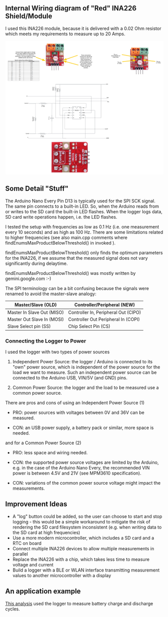 
## Internal Wiring diagram of "Red" INA226 Shield/Module

I used this INA226 module, because it is delivered with a 0.02 Ohm resistor which meets my requirements to measure up to 20 Amps. 

![Diagram](/images/INA226%20red%20module%20wiring.png)

## Some Detail "Stuff"

The Arduino Nano Every Pin D13 is typically used for the SPI SCK signal. The same pin connects to a built-in LED. So, when the Arduino reads from or writes to the SD card the built-in LED flashes. When the logger logs data, SD card write operations happen, i.e. the LED flashes. 

I tested the setup with frequencies as low as 0.1 Hz (i.e. one measurement every 10 seconds) and as high as 100 Hz. There are some limitations related to higher frequencies (see also main.cpp comments where findEnumsMaxProductBelowThreshold() in invoked ).

findEnumsMaxProductBelowThreshold() only finds the optimum parameters for the INA226, if we assume that the measured signal does not vary significantly during delaytime. 

findEnumsMaxProductBelowThreshold() was mostly written by gemini.google.com :-)

The SPI terminology can be a bit confusing because the signals were renamed to avoid the master-slave analogy:

| Master/Slave (OLD) |	Controller/Peripheral (NEW)|
|---|---|
|Master In Slave Out (MISO)	| Controller In, Peripheral Out (CIPO)|
|Master Out Slave In (MOSI)	| Controller Out Peripheral In (COPI)|
|Slave Select pin (SS)	| Chip Select Pin (CS)|


### Connecting the Logger to Power

I used the logger with two types of power sources 

1. Independent Power Source: the logger / Arduino is connected to its "own" power source, which is independent of the power source for the load we want to measure. Such an independent power source can be connected to the Arduino USB, VIN/5V (and GND) pins. 

2. Common Power Source: the logger and the load to be measured use a common power source.

There are pros and cons of using an Independent Power Source (1)

   * PRO: power sources with voltages between 0V and 36V can be measured.

   * CON: an USB power supply, a battery pack or similar, more space is needed.

and for a Common Power Source (2)

   * PRO: less space and wiring needed.

   * CON: the supported power source voltages are limited by the Arduino, e.g. in the case of the Arduino Nano Every, the recommended VIN power is between 4.5V and 21V (see MPM3610 specification). 

   * CON: variations of the common power source voltage might impact the measurements.


## Improvement Ideas

- A "log" button could be added, so the user can choose to start and stop logging - this would be a simple workaround to mitigate the risk of rendering the SD card filesystem inconsistent (e.g. when writing data to the SD card at high frequencies) 
- Use a more modern microcontroller, which includes a SD card and a RTC on board
- Connect multiple INA226 devices to allow multiple measurements in parallel
- Replace the INA226 with a chip, which takes less time to measure voltage and current
- Build a logger with a BLE or WLAN interface transmitting measurement values to another microcontroller with a display

## An application example

[This analysis](Analysis.ipynb) used the logger to measure battery charge and discharge cycles.